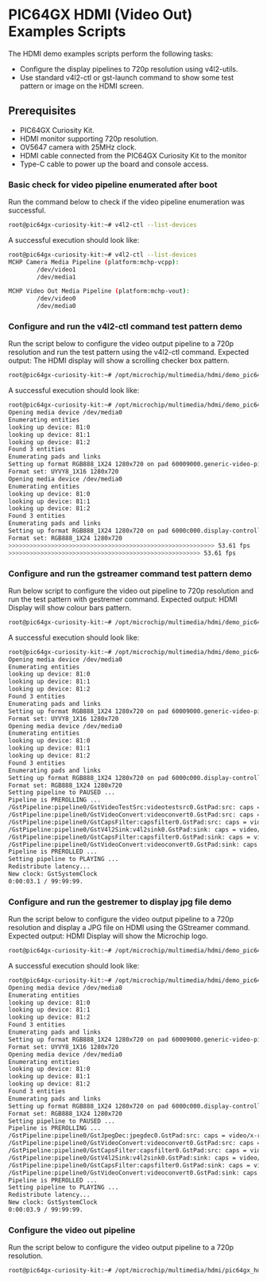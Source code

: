 # PIC64GX HDMI (Video Out) Examples Scripts

The HDMI demo examples scripts perform the following tasks:

- Configure the display pipelines to 720p resolution using v4l2-utils.
- Use standard v4l2-ctl or gst-launch command to show some test pattern or image on the HDMI screen.

## Prerequisites

- PIC64GX Curiosity Kit.
- HDMI monitor supporting 720p resolution.
- OV5647 camera with 25MHz clock.
- HDMI cable connected from the PIC64GX Curiosity Kit to the monitor
- Type-C cable to power up the board and console access.

### Basic check for video pipeline enumerated after boot

Run the command below to check if the video pipeline enumeration was successful.

```bash
root@pic64gx-curiosity-kit:~# v4l2-ctl --list-devices
```

A successful execution should look like:

```bash
root@pic64gx-curiosity-kit:~# v4l2-ctl --list-devices
MCHP Camera Media Pipeline (platform:mchp-vcpp):
        /dev/video1
        /dev/media1

MCHP Video Out Media Pipeline (platform:mchp-vout):
        /dev/video0
        /dev/media0
```

### Configure and run the v4l2-ctl command test pattern demo

Run the script below to configure the video output pipeline to a 720p resolution and run the test pattern using the v4l2-ctl command.
Expected output: The HDMI display will show a scrolling checker box pattern.

```bash
root@pic64gx-curiosity-kit:~# /opt/microchip/multimedia/hdmi/demo_pic64gx_hdmi_test_pattern_v4l2_ctl.sh
```

A successful execution should look like:

```bash
root@pic64gx-curiosity-kit:~# /opt/microchip/multimedia/hdmi/demo_pic64gx_hdmi_test_pattern_v4l2_ctl.sh
Opening media device /dev/media0
Enumerating entities
looking up device: 81:0
looking up device: 81:1
looking up device: 81:2
Found 3 entities
Enumerating pads and links
Setting up format RGB888_1X24 1280x720 on pad 60009000.generic-video-pipeline/0
Format set: UYVY8_1X16 1280x720
Opening media device /dev/media0
Enumerating entities
looking up device: 81:0
looking up device: 81:1
looking up device: 81:2
Found 3 entities
Enumerating pads and links
Setting up format RGB888_1X24 1280x720 on pad 6000c000.display-controller-0/0
Format set: RGB888_1X24 1280x720
>>>>>>>>>>>>>>>>>>>>>>>>>>>>>>>>>>>>>>>>>>>>>>>>>>>>>>>>>> 53.61 fps
>>>>>>>>>>>>>>>>>>>>>>>>>>>>>>>>>>>>>>>>>>>>>>>>>>>>>> 53.61 fps
```

### Configure and run the gstreamer command test pattern demo

Run below script to configure the video out pipeline to 720p resolution and run the test pattern with gestremer command.
Expected output: HDMI Display will show colour bars pattern.

```bash
root@pic64gx-curiosity-kit:~# /opt/microchip/multimedia/hdmi/demo_pic64gx_hdmi_test_pattern_gst_launch.sh
```

A successful execution should look like:

```bash
root@pic64gx-curiosity-kit:~# /opt/microchip/multimedia/hdmi/demo_pic64gx_hdmi_test_pattern_gst_launch.sh
Opening media device /dev/media0
Enumerating entities
looking up device: 81:0
looking up device: 81:1
looking up device: 81:2
Found 3 entities
Enumerating pads and links
Setting up format RGB888_1X24 1280x720 on pad 60009000.generic-video-pipeline/0
Format set: UYVY8_1X16 1280x720
Opening media device /dev/media0
Enumerating entities
looking up device: 81:0
looking up device: 81:1
looking up device: 81:2
Found 3 entities
Enumerating pads and links
Setting up format RGB888_1X24 1280x720 on pad 6000c000.display-controller-0/0
Format set: RGB888_1X24 1280x720
Setting pipeline to PAUSED ...
Pipeline is PREROLLING ...
/GstPipeline:pipeline0/GstVideoTestSrc:videotestsrc0.GstPad:src: caps = video/x-raw, width=(int)1280, height=(int)720, framerate=(fraction)30/1, multiview-mode=(string)mono, format=(string)YUY2, interlace-mode=(string)progressive, colorimetry=(string)2:4:7:1, pixel-aspect-ratio=(fraction)1/1
/GstPipeline:pipeline0/GstVideoConvert:videoconvert0.GstPad:src: caps = video/x-raw, width=(int)1280, height=(int)720, framerate=(fraction)30/1, multiview-mode=(string)mono, format=(string)YUY2, interlace-mode=(string)progressive, colorimetry=(string)2:4:7:1, pixel-aspect-ratio=(fraction)1/1
/GstPipeline:pipeline0/GstCapsFilter:capsfilter0.GstPad:src: caps = video/x-raw, width=(int)1280, height=(int)720, framerate=(fraction)30/1, multiview-mode=(string)mono, format=(string)YUY2, interlace-mode=(string)progressive, colorimetry=(string)2:4:7:1, pixel-aspect-ratio=(fraction)1/1
/GstPipeline:pipeline0/GstV4l2Sink:v4l2sink0.GstPad:sink: caps = video/x-raw, width=(int)1280, height=(int)720, framerate=(fraction)30/1, multiview-mode=(string)mono, format=(string)YUY2, interlace-mode=(string)progressive, colorimetry=(string)2:4:7:1, pixel-aspect-ratio=(fraction)1/1
/GstPipeline:pipeline0/GstCapsFilter:capsfilter0.GstPad:sink: caps = video/x-raw, width=(int)1280, height=(int)720, framerate=(fraction)30/1, multiview-mode=(string)mono, format=(string)YUY2, interlace-mode=(string)progressive, colorimetry=(string)2:4:7:1, pixel-aspect-ratio=(fraction)1/1
/GstPipeline:pipeline0/GstVideoConvert:videoconvert0.GstPad:sink: caps = video/x-raw, width=(int)1280, height=(int)720, framerate=(fraction)30/1, multiview-mode=(string)mono, format=(string)YUY2, interlace-mode=(string)progressive, colorimetry=(string)2:4:7:1, pixel-aspect-ratio=(fraction)1/1
Pipeline is PREROLLED ...
Setting pipeline to PLAYING ...
Redistribute latency...
New clock: GstSystemClock
0:00:03.1 / 99:99:99.
```

### Configure and run the gestremer to display jpg file demo

Run the script below to configure the video output pipeline to a 720p resolution and display a JPG file on HDMI using the GStreamer command.
Expected output: HDMI Display will show the Microchip logo.

```bash
root@pic64gx-curiosity-kit:~# /opt/microchip/multimedia/hdmi/demo_pic64gx_hdmi_display_jpg_gst_launch.sh
```

A successful execution should look like:

```bash
root@pic64gx-curiosity-kit:~# /opt/microchip/multimedia/hdmi/demo_pic64gx_hdmi_display_jpg_gst_launch.sh
Opening media device /dev/media0
Enumerating entities
looking up device: 81:0
looking up device: 81:1
looking up device: 81:2
Found 3 entities
Enumerating pads and links
Setting up format RGB888_1X24 1280x720 on pad 60009000.generic-video-pipeline/0
Format set: UYVY8_1X16 1280x720
Opening media device /dev/media0
Enumerating entities
looking up device: 81:0
looking up device: 81:1
looking up device: 81:2
Found 3 entities
Enumerating pads and links
Setting up format RGB888_1X24 1280x720 on pad 6000c000.display-controller-0/0
Format set: RGB888_1X24 1280x720
Setting pipeline to PAUSED ...
Pipeline is PREROLLING ...
/GstPipeline:pipeline0/GstJpegDec:jpegdec0.GstPad:src: caps = video/x-raw, format=(string)I420, width=(int)1280, height=(int)720, interlace-mode=(string)progressive, multiview-mode=(string)mono, multiview-flags=(GstVideoMultiviewFlagsSet)0:ffffffff:/right-view-first/left-flipped/left-flopped/right-flipped/right-flopped/half-aspect/mixed-mono, pixel-aspect-ratio=(fraction)1/1, chroma-site=(string)jpeg, colorimetry=(string)1:4:0:0, framerate=(fraction)0/1
/GstPipeline:pipeline0/GstVideoConvert:videoconvert0.GstPad:src: caps = video/x-raw, width=(int)1280, height=(int)720, interlace-mode=(string)progressive, multiview-mode=(string)mono, multiview-flags=(GstVideoMultiviewFlagsSet)0:ffffffff:/right-view-first/left-flipped/left-flopped/right-flipped/right-flopped/half-aspect/mixed-mono, pixel-aspect-ratio=(fraction)1/1, framerate=(fraction)0/1, format=(string)YUY2, colorimetry=(string)2:4:7:1
/GstPipeline:pipeline0/GstCapsFilter:capsfilter0.GstPad:src: caps = video/x-raw, width=(int)1280, height=(int)720, interlace-mode=(string)progressive, multiview-mode=(string)mono, multiview-flags=(GstVideoMultiviewFlagsSet)0:ffffffff:/right-view-first/left-flipped/left-flopped/right-flipped/right-flopped/half-aspect/mixed-mono, pixel-aspect-ratio=(fraction)1/1, framerate=(fraction)0/1, format=(string)YUY2, colorimetry=(string)2:4:7:1
/GstPipeline:pipeline0/GstV4l2Sink:v4l2sink0.GstPad:sink: caps = video/x-raw, width=(int)1280, height=(int)720, interlace-mode=(string)progressive, multiview-mode=(string)mono, multiview-flags=(GstVideoMultiviewFlagsSet)0:ffffffff:/right-view-first/left-flipped/left-flopped/right-flipped/right-flopped/half-aspect/mixed-mono, pixel-aspect-ratio=(fraction)1/1, framerate=(fraction)0/1, format=(string)YUY2, colorimetry=(string)2:4:7:1
/GstPipeline:pipeline0/GstCapsFilter:capsfilter0.GstPad:sink: caps = video/x-raw, width=(int)1280, height=(int)720, interlace-mode=(string)progressive, multiview-mode=(string)mono, multiview-flags=(GstVideoMultiviewFlagsSet)0:ffffffff:/right-view-first/left-flipped/left-flopped/right-flipped/right-flopped/half-aspect/mixed-mono, pixel-aspect-ratio=(fraction)1/1, framerate=(fraction)0/1, format=(string)YUY2, colorimetry=(string)2:4:7:1
/GstPipeline:pipeline0/GstVideoConvert:videoconvert0.GstPad:sink: caps = video/x-raw, format=(string)I420, width=(int)1280, height=(int)720, interlace-mode=(string)progressive, multiview-mode=(string)mono, multiview-flags=(GstVideoMultiviewFlagsSet)0:ffffffff:/right-view-first/left-flipped/left-flopped/right-flipped/right-flopped/half-aspect/mixed-mono, pixel-aspect-ratio=(fraction)1/1, chroma-site=(string)jpeg, colorimetry=(string)1:4:0:0, framerate=(fraction)0/1
Pipeline is PREROLLED ...
Setting pipeline to PLAYING ...
Redistribute latency...
New clock: GstSystemClock
0:00:03.9 / 99:99:99.
```

### Configure the video out pipeline

Run the script below to configure the video output pipeline to a 720p resolution.

```bash
root@pic64gx-curiosity-kit:~# /opt/microchip/multimedia/hdmi/pic64gx_hdmi_pipeline_config_720p.sh
```
